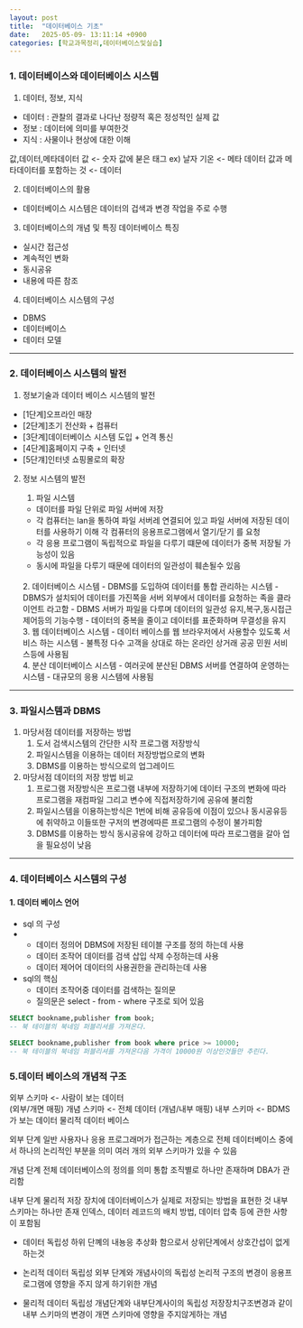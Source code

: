 ```yaml
---
layout: post
title:  "데이터베이스 기초"
date:   2025-05-09- 13:11:14 +0900
categories: [학교과목정리,데이터베이스및실습]
---
```

### 1. 데이터베이스와 데이터베이스 시스템
1. 데이터, 정보, 지식
- 데이터 : 관찰의 결과로 나다난 정량적 혹은 정성적인 실제 값
- 정보 : 데이터에 의미를 부여한것
- 지식 : 사물이나 현상에 대한 이해

값,데이터,메타데이터
값 <- 숫자
값에 붇은 태그 ex) 날자 기온 <- 메타 데이터
값과 메타데이터를 포함하는 것 <- 데이터

2. 데이터베이스의 활용
- 데이터베이스 시스템은 데이터의 겁색과 변경 작업을 주로 수행 

3. 데이터베이스의 개념 및 특징
데이터베이스 특징
- 실시간 접근성
- 계속적인 변화
- 동시공유
- 내용에 따른 참조

4. 데이터베이스 시스템의 구성
- DBMS
- 데이터베이스
- 데이터 모델

---
### 2. 데이터베이스 시스템의 발전
1. 정보기술과 데이터 베이스 시스템의 발전
- [1단계]오프라인 매장
- [2단계]초기 전산화 + 컴퓨터
- [3단계]데이터베이스 시스템 도입 + 언격 통신
- [4단계]홈페이지 구축 + 인터넷
- [5단걔]인터넷 쇼핑몰로의 확장

2. 정보 시스템의 발전

    1. 파일 시스템 
    - 데이터를 파일 단위로 파일 서버에 저장
    - 각 컴퓨터는 lan을 통하여 파일 서버레 연결되어 있고 파일 서버에 저장된 데이터를 사용하기 이해 각 컴퓨터의 응용프로그램에서 열기/닫기 를 요청
    - 각 응용 프로그램이 독립적으로 파일을 다루기 떄문에 데이터가 중복 저장될 가능성이 있음
    - 동시에 파일을 다루기 때문에 데이터의 일관성이 훼손될수 있음
    <br>
    2. 데이터베이스 시스템
    - DBMS를 도입하여 데이터를 통합 관리하는 시스템
    - DBMS가 설치되어 데이터를 가진쪽을 서버 외부에서 데이터를 요청하는 족을 클라이언트 라고함
    - DBMS 서버가 파일을 다루며 데이터의 일관성 유지,복구,동시접근제어등의 기능수행
    - 데이터의 중복을 줄이고 데이터를 표준화하며 무결성을 유지
    <br>
    3. 웹 데이터베이스 시스템
    - 데이터 베이스를 웹 브라우저에서 사용할수 있도록 서비스 하는 시스템
    - 불특정 다수 고객을 상대로 하는 온라인 상거래 공공 민원 서비스등에 사용됨
    <br>
    4. 분산 데이터베이스 시스템
    - 여러곳에 분산된 DBMS 서버를 연결하여 운영하는 시스템
    - 대규모의 응용 시스템에 사용됨

---
### 3. 파일시스템과 DBMS
1. 마당서점 데이터를 저장하는 방법
    1. 도서 검색시스템의 간단한 시작 프로그램 저장방식
    2. 파일시스템을 이용하는 데이터 저장방법으로의 변화
    3. DBMS를 이용하는 방식으로의 업그레이드
2. 마당서점 데이터의 저장 방법 비교
    1. 프로그램 저장방식은 프로그램 내부에 저장하기에 데이터 구조의 변화에 따라 프로그램을 재컴파일 그리고 변수에 직접저장하기에 공유에 불리함
    2. 파일시스템을 이용하는방식은 1번에 비해 공유등에 이점이 있으나 동시공유등에 취약하고 이들또한 구저의 변경에따른 프로그램의 수정이 불가피함
    3. DBMS를 이용하는 방식 동시공유에 강하고 데이터에 따라 프로그램을 갈아 업을 필요성이 낮음

---
### 4. 데이터베이스 시스템의 구성

#### 1. 데이터 베이스 언어
- sql 의 구성
-   - 데이터 정의어
        DBMS에 저장된 테이블 구조를 정의 하는데 사용
    - 데이터 조작어
        데이터를 검색 삽입 삭제 수정하는데 사용
    - 데이터 제어어
        데이터의 사용권한을 관리하는데 사용
- sql의 핵심
    - 데이터 조작어중 데이터를 검색하는 질의문
    - 질의문은 select - from - where 구조로 되어 있음

``` sql
SELECT bookname,publisher from book;
-- 북 테이블의 북네임 퍼블리셔를 가져온다.

SELECT bookname,publisher from book where price >= 10000;
-- 북 테이블의 북네임 퍼블리셔를 가져온다음 가격이 10000원 이상인것들만 추린다.
``` 

### 5.데이터 베이스의 개념적 구조
외부 스키마 <- 사람이 보는 데이터  
(외부/개면 매핑)
개념 스키마 <- 전체 데이터 
(개념/내부 매핑)
내부 스키마 <- BDMS가 보는 데이터
물리적 데이터 베이스

외부 단계
일반 사용자나 응용 프로그래머가 접근하는 계층으로 전체 데이터베이스 중에서 하나의 논리적인 부분을 의미
여러 개의 외부 스키마가 있을 수 있음

개념 단계
전체 데이터베이스의 정의를 의미
통합 조직별로 하나만 존재하며 DBA가 관리함

내부 단계
물리적 저장 장치에 데이터베이스가 실제로 저장되는 방법을 표현한 것
내부 스키마는 하나만 존재
인덱스, 데이터 레코드의 배치 방법, 데이터 압축 등에 관한 사항이 포함됨

- 데이터 독립성 
하위 단꼐의 내뇽응 추상화 함으로서 상위단계에서 상호간섭이 없게 하는것

- 논리적 데이터 독립성
외부 단계와 개념사이의 독립성
논리적 구조의 변경이 응용프로그램에 영향을 주지 않게 하기위한 개념

- 물리적 데이터 독립성
개념단계와 내부단계사이의 독립성
저장장치구조변경과 같이 내부 스키마의 변경이 개면 스키마에 영향을 주지않게하는 개념

